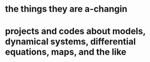 # the things they are a-changin
# projects and codes about models, dynamical systems, differential equations, maps, and the like
